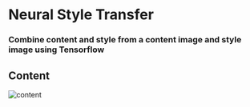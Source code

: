 # Neural Style Transfer  
### Combine content and style from a content image and style image using Tensorflow  

## Content  
![content](https://user-images.githubusercontent.com/13309365/49032296-333f1b00-f1d2-11e8-9915-e0c71fdcbe39.jpg)

